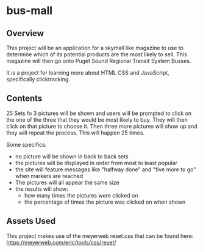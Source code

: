 # bus-mall

## Overview

This project will be an application for a skymall like magazine to use to determine which of its potential products are the most likely to sell. This magazine will then go onto Puget Sound Regional Transit System Busses.

It is a project for learning more about HTML CSS and JavaScript, specifically clicktracking.

## Contents

25 Sets fo 3 pictures will be shown and users will be prompted to click on the one of the three that they would be most likely to buy. They will then click on that picture to choose it. Then three more pictures will show up and they will repeat the process. This will happen 25 times.

Some specifics:
* no picture will be shown in back to back sets
* the pictures will be displayed in order from most to least popular
* the site will feature messages like "halfway done" and "five more to go" when markers are reached
* The pictures will all appear the same size
* the results will show:
  * how many times the pictures were clicked on
  * the percentage of times the picture was clicked on when shown

## Assets Used

This project makes use of the meyerweb reset.css that can be found here:
https://meyerweb.com/eric/tools/css/reset/

